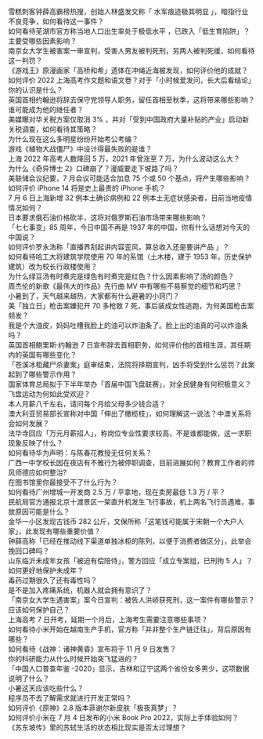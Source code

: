 雪糕刺客钟薛高霸榜热搜，创始人林盛发文称「 水军痕迹极其明显 」，暗指行业不良竞争，如何看待这一事件？  
如何看待芜湖市官方称当地人口出生率处于极低水平 ，已跌入「低生育陷阱」？主要受哪些因素影响？  
南京女大学生被害案一审宣判，受害人男友被判死刑，另两人被判死缓，如何看待这一判罚？  
《游戏王》原漫画家「高桥和希」遗体在冲绳近海被发现，如何评价他的成就？  
如何评价 2022 上海高考作文题和语文卷？对于「小时候爱发问，长大后看结论」你的认识是什么？  
英国首相约翰逊将辞去保守党领导人职务，留任首相至秋季，这将带来哪些影响？谁可能成为他的继任者？  
美媒曝对华关税方案仅取消 3% ，并对「受到中国政府大量补贴的产业」启动新关税调查，如何看待其策略？  
为什么现在这么多明星纷纷开始考公考编？  
游戏《植物大战僵尸》中设计得最失败的是谁？  
上海 2022 年高考人数降回 5 万，2021 年曾涨至 7 万，为什么波动这么大？  
为什么《奇异博士 2》口碑崩了？漫威要走下坡路了吗？  
美联储会议纪要，7 月会议可能适合加息 75 个或 50 个基点，将产生哪些影响？  
如何评价 iPhone 14 将是史上最贵的 iPhone 手机？  
7 月 6 日上海新增 32 例本土确诊病例和 22 例本土无症状感染者，目前当地疫情情况如何？  
日本要求俄石油价格砍半，这将对俄罗斯石油市场带来哪些影响？  
「七七事变」85 周年，今日中国不再是 1937 年的中国，你有什么话想对今天的中国说？  
如何评价罗永浩称「直播界刮起讲内容歪风，算总收入还是要讲产品 」？  
如何看待哈工大将建筑学院使用 70 年的系馆（土木楼，建于 1953 年，历史保护建筑）改为校长行政楼使用？  
为什么绿豆汤有时煮完是绿色有时煮完是红色？什么因素影响了汤的颜色？  
周杰伦的新歌《最伟大的作品》先行曲 MV 中有哪些不易察觉的细节和巧思？  
小暑到了，天气越来越热，大家都有什么避暑的小窍门？  
美「独立日」枪击案嫌犯开 70 多枪致 7 死，事后装成女性逃跑，为何美国枪击案频发？  
我是个大油皮，妈妈吐槽我脸上的油可以炸油条了。脸上出的油真的可以炸油条吗？  
英国首相鲍里斯·约翰逊 7 日宣布辞去首相职务，如何评价他的首相生涯，其任期内的英国有哪些变化？  
「苍溪冰柜藏尸杀妻案」庭审结束，法院将择期宣判，凶手将受到什么惩罚？此案起到了哪些警示作用？  
国家体育总局拟于下半年举办「首届中国飞盘联赛」，对全民健身有何积极意义？飞盘运动为何如此受欢迎？  
本人月薪八千左右，请问每个月给父母多少钱合适？  
澳大利亚贸易部长宣称对中国「伸出了橄榄枝」，如何理解这一说法？中澳关系将会如何发展？  
法华寺回应「万元月薪招人」，称岗位专业性要求较高，不是谁都能做，这一求职现象反映了什么？  
如何看待华为声明：与陈春花教授无任何关系？  
广西一中学校长因在夜店有不雅行为被停职调查，目前进展如何？教育工作者的师风师德应如何整治?  
在图书馆里你最接受不了什么行为？  
如何看待广州增城一开发商 2.5 万 / 平拿地，现在卖房最低 1.3 万 / 平？  
民航局官方通报北京十渡景区一架直升机发生飞行事故，机上两名飞行员遇难，事故原因可能是什么？  
金华一小区发现古钱币 282 公斤，文保所称「这笔钱可能属于宋朝一个大户人家」，此发现有哪些重要价值？  
钟薛高称「已经在推动线下渠道单独冰柜的陈列，以便于消费者做区分」，此举会挽回口碑吗？  
山东临沂未成年女孩「被迫有偿陪侍」，警方回应「成立专案组，已刑拘 5 人」？如何更好地保护未成年？  
毒药过期很久了还有毒性吗？  
是不是加入疼痛系统，机器人就会拥有意识了？  
「南京女大学生遇害案」案今日宣判：被告人洪峤获死刑，这一案件有哪些警示？应该如何保护自己？  
上海高考 7 日开考，延期一个月后，上海考生需要注意哪些事项？  
如何看待小米开始在越南生产手机，官方称「并非整个生产链迁往」，背后原因有哪些？  
如何看待《战神：诸神黄昏》宣布将于 11 月 9 日发售？  
你的科研能力从什么时候开始突飞猛进的？  
「中国人口普查年鉴 -2020」显示，吉林和辽宁这两个省份女多男少，这项数据说明了什么？  
小暑这天应该吃些什么？  
程序员不去了解需求就进行开发正常吗？  
​​​如何评价《原神》2.8 版本菲谢尔新皮肤「极夜真梦」？  
如何评价小米在 7 月 4 日发布的小米 Book Pro 2022，实际上手体验如何？  
《苏东坡传》里的苏轼生活的状态相比现实是否太过理想？  
